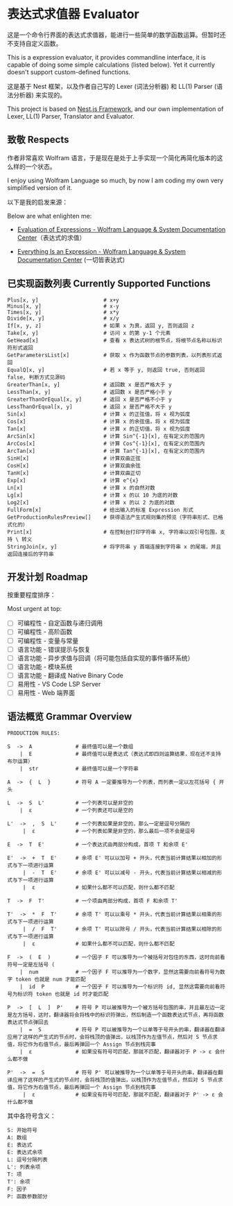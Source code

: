 # 表达式求值器 Evaluator

这是一个命令行界面的表达式求值器，能进行一些简单的数学函数运算。但暂时还不支持自定义函数。

This is a expression evaluator, it provides commandline interface, it is capable of doing some simple calculations (listed below). Yet it currently doesn't support custom-defined functions.

这是基于 Nest 框架，以及作者自己写的 Lexer (词法分析器) 和 LL(1) Parser (语法分析器) 来实现的。

This project is based on [Nest.js Framework](https://nestjs.com/), and our own implementation of Lexer, LL(1) Parser, Translator and Evaluator.

## 致敬 Respects

作者非常喜欢 Wolfram 语言，于是现在是处于上手实现一个简化再简化版本的这么样的一个状态。

I enjoy using Wolfram Language so much, by now I am coding my own very simplified version of it.

以下是我的启发来源：

Below are what enlighten me:

- [Evaluation of Expressions - Wolfram Language & System Documentation Center](https://reference.wolfram.com/language/tutorial/EvaluationOfExpressions.html)（表达式的求值）

- [Everything Is an Expression - Wolfram Language & System Documentation Center](https://reference.wolfram.com/language/tutorial/Expressions.html) (一切皆表达式)

## 已实现函数列表 Currently Supported Functions

```
Plus[x, y]                     # x+y
Minus[x, y]                    # x-y
Times[x, y]                    # x*y
Divide[x, y]                   # x/y
If[x, y, z]                    # 如果 x 为真，返回 y, 否则返回 z
Take[x, y]                     # 访问 x 的第 y-1 个元素
GetHead[x]                     # 查看 x 表达式树的根节点，将根节点名称以标识符形式返回
GetParametersList[x]           # 获取 x 作为函数节点的参数列表，以列表形式返回
EqualQ[x, y]                   # 若 x 等于 y, 则返回 true, 否则返回 false, 判断方式见源码
GreaterThan[x, y]              # 返回数 x 是否严格大于 y
LessThan[x, y]                 # 返回数 x 是否严格小于 y
GreaterThanOrEqual[x, y]       # 返回 x 是否严格不小于 y
LessThanOrEqual[x, y]          # 返回 x 是否严格不大于 y
Sin[x]                         # 计算 x 的正弦值，将 x 视为弧度
Cos[x]                         # 计算 x 的余弦值，将 x 视为弧度
Tan[x]                         # 计算 x 的正切值，将 x 视为弧度
ArcSin[x]                      # 计算 Sin^{-1}[x], 在有定义的范围内
ArcCos[x]                      # 计算 Cos^{-1}[x], 在有定义的范围内
ArcTan[x]                      # 计算 Tan^{-1}[x], 在有定义的范围内
SinH[x]                        # 计算双曲正弦
CosH[x]                        # 计算双曲余弦
TanH[x]                        # 计算双曲正切
Exp[x]                         # 计算 e^{x}
Ln[x]                          # 计算 x 的自然对数
Lg[x]                          # 计算 x 的以 10 为底的对数
Log2[x]                        # 计算 x 的以 2 为底的对数
FullForm[x]                    # 给出输入的标准 Expression 形式
GetProductionRulesPreview[]    # 获得语法产生式规则集的预览（字符串形式、已格式化的）
Print[x]                       # 在控制台打印字符串 x, 字符串以双引号包围，支持 \ 转义
StringJoin[x, y]               # 将字符串 y 首端连接到字符串 x 的尾端，并且返回连接后的字符串
```

## 开发计划 Roadmap

按重要程度排序：

Most urgent at top:

- [ ] 可编程性 - 自定函数与递归调用
- [ ] 可编程性 - 高阶函数
- [ ] 可编程性 - 变量与常量
- [ ] 语言功能 - 错误提示与恢复
- [ ] 语言功能 - 异步求值与回调（将可能包括自实现的事件循环系统）
- [ ] 语言功能 - 模块系统
- [ ] 语言功能 - 翻译成 Native Binary Code
- [ ] 易用性 - VS Code LSP Server
- [ ] 易用性 - Web 端界面

## 语法概览 Grammar Overview

```
PRODUCTION RULES:

S  ->  A              # 最终值可以是一个数组
    |  E              # 最终值可以是表达式（表达式即四则运算结果，现在还不支持布尔运算）
    |  str            # 最终值可以是一个字符串

A  ->  {  L  }        # 符号 A 一定要推导为一个列表，而列表一定以左花括号 { 开头

L  ->  S  L'          # 一个列表可以是非空的
    |  ε              # 一个列表还可以是空的

L'  ->  ,  S  L'      # 一个列表如果是非空的，那么一定是逗号分隔的
     |  ε             # 一个列表如果是非空的，那么最后一项不会是逗号

E  ->  T  E'          # 一个表达式由两部分构成，首项 T 和余项 E'

E'  ->  +  T  E'      # 余项 E' 可以以加号 + 开头，代表当前计算结果以相加的形式与下一项进行运算
     |  -  T  E'      # 余项 E' 可以以减号 - 开头，代表当前计算结果以相减的形式与下一项进行运算
     |  ε             # 如果什么都不可以匹配，则什么都不匹配

T  ->  F  T'          # 一个项由两部分构成，首项 F 和余项 T'

T'  ->  *  F  T'      # 余项 T' 可以以乘号 * 开头，代表当前计算结果以相乘的形式与下一项进行运算
     |  /  F  T'      # 余项 T' 可以以除号 / 开头，代表当前计算结果以相除的形式与下一项进行运算
     |  ε             # 如果什么都不可以匹配，则什么都不匹配

F  ->  (  E  )        # 一个因子 F 可以推导为一个被括号对包住的东西，这时向前看符号一定是左括号 (
    |  num            # 一个因子 F 可以推导为一个数字，显然这需要向前看符号为数字 token 也就是 num 才能匹配
    |  id  P          # 一个因子 F 可以推导为一个标识符 id, 显然这需要向前看符号为标识符 token 也就是 id 时才能匹配

P  ->  [  L  ]  P'    # 符号 P 可以被推导为一个被方括号包围的串，并且最左边一定是左方括号，这时，翻译器将会将栈中的标识符弹出，然后制造一个函数表达式节点，再将函数表达式节点弹回去
    |  =  S           # 符号 P 可以被推导为一个以单等于号开头的串，翻译器在翻译应用了这样的产生式的节点时，会将栈顶的值弹出，以栈顶作为左值节点，然后对 S 节点求值，将它作为右值节点，最后再弹回一个 Assign 节点到栈完事
    |  ε              # 如果没有符号可匹配，那就不匹配，翻译器对于 P -> ε 会什么都不做

P'  ->  =  S          # 符号 P' 可以被推导为一个以单等于号开头的串，翻译器在翻译应用了这样的产生式的节点时，会将栈顶的值弹出，以栈顶作为左值节点，然后对 S 节点求值，将它作为右值节点，最后再弹回一个 Assign 节点到栈完事
     |  ε             # 如果没有符号可匹配，那就不匹配，翻译器对于 P' -> ε 会什么都不做
```

其中各符号含义：

```
S: 开始符号
A: 数组
E: 表达式
E: 表达式余项
L: 逗号分隔列表
L': 列表余项
T: 项
T': 余项
F: 因子
P: 函数参数部分
```
